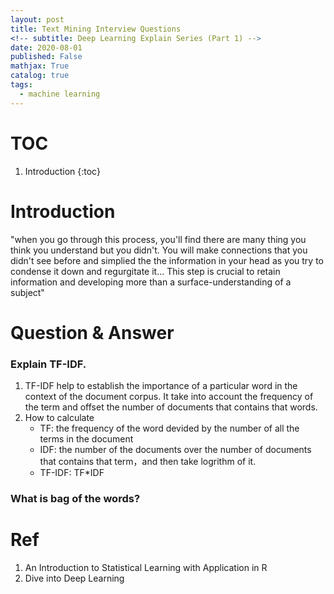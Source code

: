 ```yaml
---
layout: post
title: Text Mining Interview Questions 
<!-- subtitle: Deep Learning Explain Series (Part 1) -->
date: 2020-08-01
published: False
mathjax: True
catalog: true
tags:
  - machine learning
---
```

# TOC
1. Introduction
{:toc}

# Introduction
 "when you go through this process, you'll find there are many thing you think you understand but you didn't. You will make connections that you didn't see before and simplied the the information in your head as you try to condense it down and regurgitate it... This step is crucial to retain information and developing more than a surface-understanding of a subject" 

# Question & Answer

### Explain TF-IDF.
1. TF-IDF help to establish the importance of a particular word in the context of the document corpus. It take into account the frequency of the term and offset the number of documents that contains that words.
2. How to calculate
    - TF: the frequency of the word devided by the number of all the terms in the document
    - IDF: the number of the documents over the number of documents that contains that term，and then take logrithm of it.
    - TF-IDF:  TF*IDF 
### What is bag of the words?

# Ref
1. An Introduction to Statistical Learning with Application in R
2. Dive into Deep Learning


